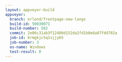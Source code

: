 ```yaml
---
layout: appveyor-build
appveyor:
  branch: erlend/frontpage-new-langs
  build-id: 50030071
  build-number: 582
  commit: 2e86c31ab3f12480d152da2fd1b8e6a87fdd702a
  job-id: 6rmgkjc5q1vjjy65
  job-number: 3
  os-name: Windows
  test-result: 0
---
```

